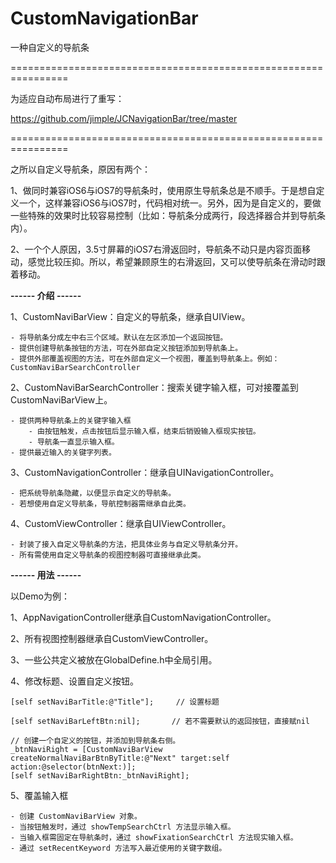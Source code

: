 CustomNavigationBar
===================

一种自定义的导航条



================================================================

为适应自动布局进行了重写：

https://github.com/jimple/JCNavigationBar/tree/master


================================================================



之所以自定义导航条，原因有两个：

1、做同时兼容iOS6与iOS7的导航条时，使用原生导航条总是不顺手。于是想自定义一个，这样兼容iOS6与iOS7时，代码相对统一。另外，因为是自定义的，要做一些特殊的效果时比较容易控制（比如：导航条分成两行，段选择器合并到导航条内）。

2、一个个人原因，3.5寸屏幕的iOS7右滑返回时，导航条不动只是内容页面移动，感觉比较压抑。所以，希望兼顾原生的右滑返回，又可以使导航条在滑动时跟着移动。

**------ 介绍 ------**

1、CustomNaviBarView：自定义的导航条，继承自UIView。

    - 将导航条分成左中右三个区域。默认在左区添加一个返回按钮。
    - 提供创建导航条按钮的方法，可在外部自定义按钮添加到导航条上。
    - 提供外部覆盖视图的方法，可在外部自定义一个视图，覆盖到导航条上。例如：CustomNaviBarSearchController

2、CustomNaviBarSearchController：搜索关键字输入框，可对接覆盖到CustomNaviBarView上。

    - 提供两种导航条上的关键字输入框
        - 由按钮触发，点击按钮后显示输入框，结束后销毁输入框现实按钮。
        - 导航条一直显示输入框。
    - 提供最近输入的关键字列表。

3、CustomNavigationController：继承自UINavigationController。

    - 把系统导航条隐藏，以便显示自定义的导航条。
    - 若想使用自定义导航条，导航控制器需继承自此类。

4、CustomViewController：继承自UIViewController。

    - 封装了接入自定义导航条的方法，把具体业务与自定义导航条分开。
    - 所有需使用自定义导航条的视图控制器可直接继承此类。

**------ 用法 ------**

以Demo为例：

1、AppNavigationController继承自CustomNavigationController。

2、所有视图控制器继承自CustomViewController。

3、一些公共定义被放在GlobalDefine.h中全局引用。

4、修改标题、设置自定义按钮。
  
    [self setNaviBarTitle:@"Title"];     // 设置标题

    [self setNaviBarLeftBtn:nil];       // 若不需要默认的返回按钮，直接赋nil
    
    // 创建一个自定义的按钮，并添加到导航条右侧。
    _btnNaviRight = [CustomNaviBarView createNormalNaviBarBtnByTitle:@"Next" target:self action:@selector(btnNext:)];
    [self setNaviBarRightBtn:_btnNaviRight];


5、覆盖输入框

    - 创建 CustomNaviBarView 对象。
    - 当按钮触发时，通过 showTempSearchCtrl 方法显示输入框。
    - 当输入框需固定在导航条时，通过 showFixationSearchCtrl 方法现实输入框。
    - 通过 setRecentKeyword 方法写入最近使用的关键字数组。
